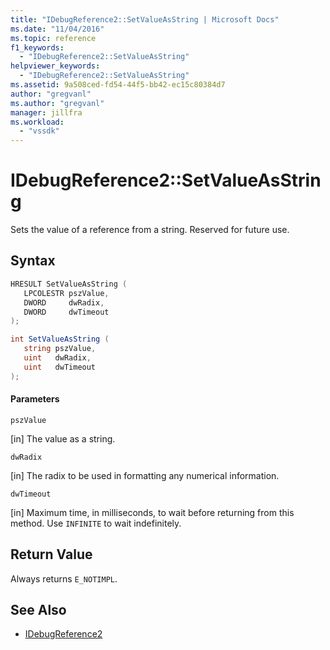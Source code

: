 ```yaml
---
title: "IDebugReference2::SetValueAsString | Microsoft Docs"
ms.date: "11/04/2016"
ms.topic: reference
f1_keywords:
  - "IDebugReference2::SetValueAsString"
helpviewer_keywords:
  - "IDebugReference2::SetValueAsString"
ms.assetid: 9a508ced-fd54-44f5-bb42-ec15c80384d7
author: "gregvanl"
ms.author: "gregvanl"
manager: jillfra
ms.workload:
  - "vssdk"
---
```

# IDebugReference2::SetValueAsString
Sets the value of a reference from a string. Reserved for future use.

## Syntax

```cpp
HRESULT SetValueAsString ( 
   LPCOLESTR pszValue,
   DWORD     dwRadix,
   DWORD     dwTimeout
);
```

```csharp
int SetValueAsString ( 
   string pszValue,
   uint   dwRadix,
   uint   dwTimeout
);
```

#### Parameters
 `pszValue`

 [in] The value as a string.

 `dwRadix`

 [in] The radix to be used in formatting any numerical information.

 `dwTimeout`

 [in] Maximum time, in milliseconds, to wait before returning from this method. Use `INFINITE` to wait indefinitely.

## Return Value
 Always returns `E_NOTIMPL`.

## See Also
- [IDebugReference2](../../../extensibility/debugger/reference/idebugreference2.md)